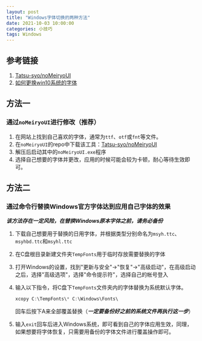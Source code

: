 ```yaml
---
layout: post
title: "Windows字体切换的两种方法"
date: 2021-10-03 10:00:00
categories: 小技巧
tags: Windows
---
```


## 参考链接

1. [Tatsu-syo/noMeiryoUI](https://github.com/Tatsu-syo/noMeiryoUI)
2. [如何更换win10系统的字体](https://www.zhihu.com/question/263863102/answer/1999360871)

## 方法一

### 通过`noMeiryoUI`进行修改（推荐）

1. 在网站上找到自己喜欢的字体，通常为`ttf`、`otf`或`fnt`等文件。
2. 在`noMeiryoUI`的repo中下载该工具：[Tatsu-syo/noMeiryoUI](https://github.com/Tatsu-syo/noMeiryoUI/releases)
3. 解压后启动其中的`noMeiryoUI.exe`程序
4. 选择自己想要的字体并更改，应用的时候可能会较为卡顿，耐心等待生效即可。

## 方法二

### 通过命令行替换Windows官方字体达到应用自己字体的效果

***该方法存在一定风险，在替换Windows原本字体之前，请务必备份***

1. 下载自己想要用于替换的日用字体，并根据类型分别命名为`msyh.ttc`、`msyhbd.ttc`和`msyhl.ttc`

2. 在C盘根目录新建文件夹`TempFonts`用于临时存放需要替换的字体

3. 打开Windows的设置，找到"更新与安全"->"恢复"->"高级启动"，在高级启动之后，选择"高级选项"，选择"命令提示符"，选择自己的帐号登入

4. 输入以下指令，将C盘下`TempFonts`文件夹内的字体替换为系统默认字体。

   ```powershell
   xcopy C:\TempFonts\* C:\Windows\Fonts\
   ```

   回车后按下A来全部覆盖替换（***一定要备份好之前的系统文件再执行这一步***）

5. 输入`exit`回车后进入Windows系统，即可看到自己的字体应用生效，同理，如果想要将字体恢复，只需要用备份的字体文件进行覆盖操作即可。
